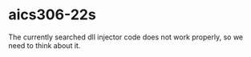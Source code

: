 # aics306-22s

The currently searched dll injector code does not work properly, so we need to think about it.